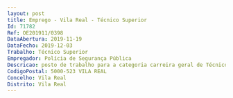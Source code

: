 ```yaml
--- 
layout: post
title: Emprego - Vila Real - Técnico Superior
Id: 71782
Ref: OE201911/0398
DataAbertura: 2019-11-19
DataFecho: 2019-12-03
Trabalho: Técnico Superior
Empregador: Polícia de Segurança Pública
Descricao: posto de trabalho para a categoria carreira geral de Técnico Superior a afetar ao Núcleo de Recursos Financeiros do Comando Distrital da Polícia de Segurança Pública de Vila Real, competindo lhe, entre outras atribuições, exercer, com autonomia e responsabilidade, funções de investigação, estudo e conceção tendentes à tomada de decisões ao nível superior no domínio financeiro e patrimonial, nomeadamente no que concerne à obtenção, utilização e controlo de recursos financeiros e gestão patrimonial  planificar, organizar e coordenar a execução da contabilidade, respeitando as normas legais e os princípios contabilísticos geralmente aceites, bem como os patrimoniais  exercer funções de consultadoria em matéria de âmbito financeiro  assumir a responsabilidade pela regularidade técnica nas áreas contabilística, fiscal e patrimonial  verificar toda a atividade financeira, designadamente o cumprimento dos princípios legais relativos à arrecadação das receitas e à realização das despesas  organizar e verificar a elaboração dos documentos previsionais, suas revisões e alterações, bem como os documentos de prestação de contas, conjugado com o que consta do anexo a que se refere o n.º 2 do artigo 88.º da LTFP para a carreira e categoria de Técnico Superior.
CodigoPostal: 5000-523 VILA REAL
Concelho: Vila Real
Distrito: Vila Real
--- 
```

